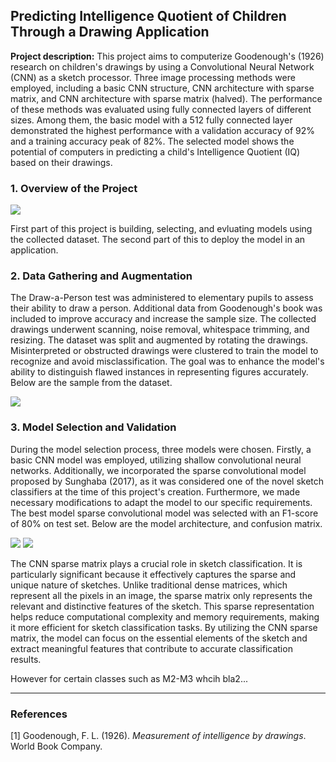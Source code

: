 ## Predicting Intelligence Quotient of Children Through a Drawing Application

**Project description:** This project aims to computerize Goodenough's (1926) research on children's drawings by using a Convolutional Neural Network (CNN) as a sketch processor. Three image processing methods were employed, including a basic CNN structure, CNN architecture with sparse matrix, and CNN architecture with sparse matrix (halved). The performance of these methods was evaluated using fully connected layers of different sizes. Among them, the basic model with a 512 fully connected layer demonstrated the highest performance with a validation accuracy of 92% and a training accuracy peak of 82%. The selected model shows the potential of computers in predicting a child's Intelligence Quotient (IQ) based on their drawings.

### 1. Overview of the Project

<img src="images/cv/project_1/overview.png?raw=true"/>

First part of this project is building, selecting, and evluating models using the collected dataset. The second part of this to deploy the model in an application.

### 2. Data Gathering and Augmentation

The Draw-a-Person test was administered to elementary pupils to assess their ability to draw a person. Additional data from Goodenough's book was included to improve accuracy and increase the sample size. The collected drawings underwent scanning, noise removal, whitespace trimming, and resizing. The dataset was split and augmented by rotating the drawings. Misinterpreted or obstructed drawings were clustered to train the model to recognize and avoid misclassification. The goal was to enhance the model's ability to distinguish flawed instances in representing figures accurately. Below are the sample from the dataset.

<img src="images/cv/project_1/dataset.png?raw=true"/>

### 3. Model Selection and Validation

During the model selection process, three models were chosen. Firstly, a basic CNN model was employed, utilizing shallow convolutional neural networks. Additionally, we incorporated the sparse convolutional model proposed by Sunghaba (2017), as it was considered one of the novel sketch classifiers at the time of this project's creation. Furthermore, we made necessary modifications to adapt the model to our specific requirements. The best model sparse convolutional model was selected with an F1-score of 80% on test set. Below are the model architecture, and confusion matrix.

<img src="images/cv/project_1/dataset.png?raw=true"/>
<img src="images/cv/project_1/confusion_matrix.png?raw=true"/>

The CNN sparse matrix plays a crucial role in sketch classification. It is particularly significant because it effectively captures the sparse and unique nature of sketches. Unlike traditional dense matrices, which represent all the pixels in an image, the sparse matrix only represents the relevant and distinctive features of the sketch. This sparse representation helps reduce computational complexity and memory requirements, making it more efficient for sketch classification tasks. By utilizing the CNN sparse matrix, the model can focus on the essential elements of the sketch and extract meaningful features that contribute to accurate classification results.

However for certain classes such as M2-M3 whcih bla2...

---

### References

<a id="1">[1]</a>
Goodenough, F. L. (1926). _Measurement of intelligence by drawings_. World Book Company.
